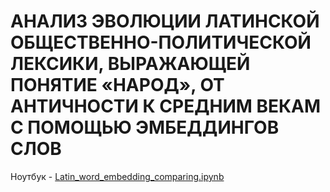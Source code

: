 # АНАЛИЗ ЭВОЛЮЦИИ ЛАТИНСКОЙ ОБЩЕСТВЕННО-ПОЛИТИЧЕСКОЙ ЛЕКСИКИ, ВЫРАЖАЮЩЕЙ ПОНЯТИЕ «НАРОД», ОТ АНТИЧНОСТИ К СРЕДНИМ ВЕКАМ С ПОМОЩЬЮ ЭМБЕДДИНГОВ СЛОВ


Ноутбук - [Latin_word_embedding_comparing.ipynb](https://github.com/alexeyvkuznetsov/Latin_word_embeddings/blob/main/Latin_word_embedding_comparing.ipynb)
